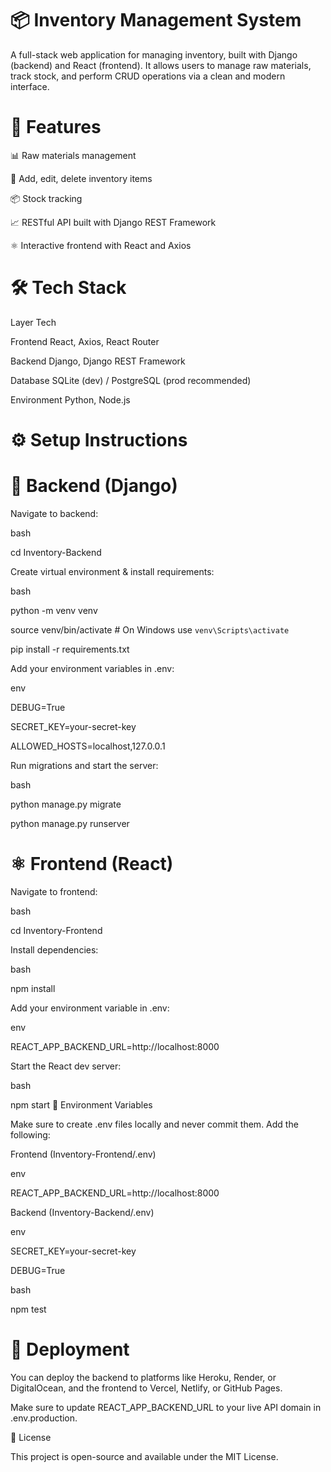 # 📦 Inventory Management System
A full-stack web application for managing inventory, built with Django (backend) and React (frontend). It allows users to manage raw materials, track stock, and perform CRUD operations via a clean and modern interface.

# 🚀 Features

📊 Raw materials management

📝 Add, edit, delete inventory items

📦 Stock tracking

📈 RESTful API built with Django REST Framework

⚛️ Interactive frontend with React and Axios


# 🛠 Tech Stack

Layer	Tech

Frontend	React, Axios, React Router

Backend	Django, Django REST Framework

Database	SQLite (dev) / PostgreSQL (prod recommended)

Environment	Python, Node.js


# ⚙️ Setup Instructions

# 🐍 Backend (Django)

Navigate to backend:

bash

cd Inventory-Backend

Create virtual environment & install requirements:

bash

python -m venv venv

source venv/bin/activate  # On Windows use `venv\Scripts\activate`

pip install -r requirements.txt


Add your environment variables in .env:

env

DEBUG=True

SECRET_KEY=your-secret-key

ALLOWED_HOSTS=localhost,127.0.0.1

Run migrations and start the server:

bash

python manage.py migrate

python manage.py runserver


# ⚛️ Frontend (React)


Navigate to frontend:

bash

cd Inventory-Frontend


Install dependencies:

bash

npm install


Add your environment variable in .env:

env

REACT_APP_BACKEND_URL=http://localhost:8000


Start the React dev server:

bash

npm start
🔐 Environment Variables

Make sure to create .env files locally and never commit them. Add the following:

Frontend (Inventory-Frontend/.env)


env

REACT_APP_BACKEND_URL=http://localhost:8000

Backend (Inventory-Backend/.env)

env

SECRET_KEY=your-secret-key

DEBUG=True


bash

npm test


# 🚀 Deployment

You can deploy the backend to platforms like Heroku, Render, or DigitalOcean, and the frontend to Vercel, Netlify, or GitHub Pages.

Make sure to update REACT_APP_BACKEND_URL to your live API domain in .env.production.


📄 License

This project is open-source and available under the MIT License.
